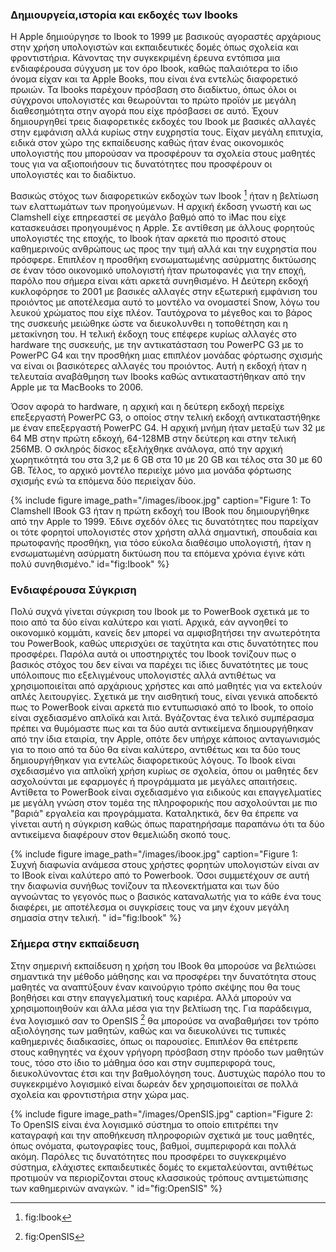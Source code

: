 ### Δημιουργεία,ιστορία και εκδοχές των Ibooks
Η Apple δημιούργησε το Ibook το 1999 με βασικούς αγοραστές αρχάριους στην χρήση υπολογιστών και εκπαιδευτικές δομές όπως σχολεία και φροντιστήρια. Κάνοντας την συγκεκριμένη έρευνα εντόπισα μια ενδιαφέρουσα σύγχυση με τον όρο Ibook, καθώς παλαιότερα το ίδιο όνομα είχαν και τα Apple Books, που είναι ένα εντελώς διαφορετικό πρωιών. Τα Ibooks παρέχουν πρόσβαση στο διαδίκτυο, όπως όλοι οι σύγχρονοι υπολογιστές και θεωρούνται το πρώτο προϊόν με μεγάλη διαθεσημότητα στην αγορά που είχε πρόσβασει σε αυτό. Έχουν δημιουργηθεί τρεις διαφορετικές εκδοχές του Ibook με βασικές αλλαγές στην εμφάνιση αλλά κυρίως στην ευχρηστία τους. Είχαν μεγάλη επιτυχία, ειδικά στον χώρο της εκπαίδευσης καθώς ήταν ένας οικονομικός υπολογιστής που μπορούσαν να προσφέρουν τα σχολεία στους μαθητές τους για να αξιοποιήσουν τις δυνατότητες που προσφέρουν οι υπολογιστές και το διαδίκτυο. 

Βασικώς στόχος των διαφορετικών εκδοχών των Ibook [^1] ήταν η βελτίωση των ελαττωμάτων των προηγούμενων. Η αρχική έκδοση γνωστή και ως Clamshell είχε επηρεαστεί σε μεγάλο βαθμό από το iMac που είχε κατασκευάσει προηγουμένος η Apple. Σε αντίθεση με άλλους φορητούς υπολογιστές της εποχής, το Ibook ήταν αρκετά πιο προσιτό στους καθημερινούς ανθρώπους ως προς την τιμή αλλά και την ευχρηστία που πρόσφερε. Επιπλέον η προσθήκη ενσωματωμένης ασύρματης δικτύωσης σε έναν τόσο οικονομικό υπολογιστή ήταν πρωτοφανές για την εποχή, παρόλο που σήμερα είναι κάτι αρκετά συνηθισμένο. Η Δεύτερη εκδοχή κυκλοφόρησε το 2001 με βασικές αλλαγές στην εξωτερική εμφάνιση του προιόντος με αποτέλεσμα αυτό το μοντέλο να ονομαστεί Snow, λόγω του λευκού χρώματος που είχε πλέον. Ταυτόχρονα το μέγεθος και το βάρος της συσκευής μειώθηκε ώστε να διευκολυνθει η τοποθέτηση και η μετακίνηση του. Η τελική έκδοχη τους επέφερε κυρίως αλλαγές στο hardware της συσκευής, με την αντικατάσταση του PowerPC G3 με το PowerPC G4 και την προσθήκη μιας επιπλέον μονάδας φόρτωσης σχισμής να είναι οι βασικότερες αλλαγές του προιόντος. Αυτή η εκδοχή ήταν η τελευταία αναβάθμηση των Ibooks καθώς αντικαταστήθηκαν από την Apple με τα MacBooks το 2006.

Όσον αφορά το hardware, η αρχική και η δεύτερη εκδοχή περείχε επεξεργαστή PowerPC G3, ο οποίος στην τελική εκδοχή αντικαταστήθηκε με έναν επεξεργαστή PowerPC G4. Η αρχική μνήμη ήταν μεταξύ των 32 με 64 MB στην πρώτη εδκοχή, 64-128MB στην δεύτερη και στην τελική 256MB. Ο σκληρός δίσκος εξελήχθηκε ανάλογα, από την αρχική χωρητικότητά του στα 3,2 με 6 GB στα 10 με 20 GB και τέλος στα 30 με 60 GB. Τέλος, το αρχικό μοντέλο περιείχε μόνο μια μονάδα φόρτωσης σχισμής ενώ τα επόμενα δύο περιείχαν δύο.

{% include figure image_path="/images/ibοοκ.jpg" caption="Figure 1: Το Clamshell IBook G3 ήταν η πρώτη εκδοχή του IBook που δημιουργήθηκε από την Apple το 1999. Έδινε σχεδόν όλες τις δυνατότητες που παρείχαν οι τότε φορητοί υπολογιστές στον χρήστη αλλά σημαντική, σπουδαία και πρωτοφανής προσθήκη, για τόσο εύκολα διαθέσιμο υπολογιστή,  ήταν η ενσωματωμένη ασύρματη δικτύωση που τα επόμενα χρόνια έγινε κάτι πολύ συνηθισμένο." id="fig:Ibook" %}
### Ενδιαφέρουσα Σύγκριση 
Πολύ συχνά γίνεται σύγκριση του Ibook με το PowerBook σχετικά με το ποιο από τα δύο είναι καλύτερο και γιατί. Αρχικά, εάν αγνοηθεί το οικονομικό κομμάτι, κανείς δεν μπορεί να αμφισβητήσει την ανωτερότητα του PowerBook, καθώς υπερισχύει σε ταχύτητα και στις δυνατότητες που προσφέρει. Παρόλα αυτά οι υποστηριχτές του Ibook τονίζουν πως ο βασικός στόχος του δεν είναι να παρέχει τις ίδιες δυνατότητες με τους υπόλοιπους πιο εξελιγμένους υπολογιστές αλλά αντιθέτως να χρησιμοποιείται από αρχάριους χρήστες και από μαθητές για να εκτελούν απλές λειτουργίες. Σχετικά με την αισθητική τους, είναι γενικά αποδεκτό πως το PowerBook είναι αρκετά πιο εντυπωσιακό από το Ibook, το οποίο είναι σχεδιασμένο απλοϊκά και λιτά. Βγάζοντας ένα τελικό συμπέρασμα πρέπει να θυμόμαστε πως και τα δύο αυτά αντικείμενα δημιουργήθηκαν από την ίδια εταιρία, την Apple, οπότε δεν υπήρχε κάποιος ανταγωνισμός για το ποιο από τα δύο θα είναι καλύτερο, αντιθέτως και τα δύο τους δημιουργήθηκαν για εντελώς διαφορετικούς λόγους. Το Ibook είναι σχεδιασμένο για απλοϊκή χρήση κυρίως σε σχολεία, όπου οι μαθητές δεν ασχολούνται με εφαρμογές ή προγράμματα με μεγάλες απαιτήσεις. Αντίθετα το PowerBook είναι σχεδιασμένο για ειδικούς και επαγγελματίες με μεγάλη γνώση στον τομέα της πληροφορικής που ασχολούνται με πιο "βαριά" εργαλεία και προγράμματα. Καταληκτικά, δεν θα έπρεπε να γίνεται αυτή η σύγκριση καθώς όπως παρατηρήσαμε παραπάνω ότι τα δύο αντικείμενα διαφέρουν στον θεμελιώδη σκοπό τους.

{% include figure image_path="/images/ibοοκ.jpg" caption="Figure 1: Συχνή διαφωνία ανάμεσα στους χρήστες φορητών υπολογιστών είναι αν το ΙΒοοk είναι καλύτερο από το Powerbook. Όσοι συμμετέχουν σε αυτή την διαφωνία συνήθως τονίζουν τα πλεονεκτήματα και των δύο αγνοώντας το γεγονός πως ο βασικός καταναλωτής για το κάθε ένα τους διαφέρει, με αποτέλεσμα οι συγκρίσεις τους να μην έχουν μεγάλη σημασία στην τελική. " id="fig:Ibook" %}
### Σήμερα στην εκπαίδευση
Στην σημερινή εκπαίδευση η χρήση του ΙΒοοk θα μπορούσε να βελτιώσει σημαντικά την μέθοδο μάθησης και να προσφέρει την δυνατότητα στους μαθητές να αναπτύξουν έναν καινούργιο τρόπο σκέψης που θα τους βοηθήσει και στην επαγγελματική τους καριέρα. Αλλά μπορούν να χρησιμοποιηθούν και άλλα μέσα για την βελτίωση της. Για παράδειγμα, ένα λογισμικό σαν το OpenSIS [^2] θα μπορούσε να αναβαθμήσει τον τρόπο αξιολόγησης των μαθητών, καθώς και να διευκολύνει τις τυπικές καθημερινές διαδικασίες, όπως οι παρουσίες. Επιπλέον θα επέτρεπε στους καθηγητές να έχουν γρήγορη πρόσβαση στην πρόοδο των μαθητών τους, τόσο στο ίδιο το μάθημα όσο και στην συμπεριφορά τους, διευκολύνοντας έτσι και την βαθμολόγηση τους. Δυστυχώς παρόλο που το συγκεκριμένο λογισμικό είναι δωρεάν δεν χρησιμοποιείται σε πολλά σχολεία και φροντιστήρια στην χώρα μας.

{% include figure image_path="/images/OpenSIS.jpg" caption="Figure 2: Το OpenSIS είναι ένα λογισμικό σύστημα το οποίο επιτρέπει την καταγραφή και την αποθήκευση πληροφοριών σχετικά με τους μαθητές, όπως ονόματα, φωτογραφίες τους, βαθμοί, συμπεριφορά και πολλά ακόμη. Παρόλες τις δυνατότητες που προσφέρει το συγκεκριμένο σύστημα, ελάχιστες εκπαιδευτικές δομές το εκμεταλεύονται, αντιθέτως προτιμούν να περιορίζονται στους κλασσικούς τρόπους αντιμετώπισης των καθημερινών αναγκών. " id="fig:OpenSIS" %}

[^1]: fig:Ibook
[^2]: fig:OpenSIS

